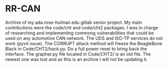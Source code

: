 # RR-CAN
Archive of my ada.rose-hulman.edu gitlab senior project.
My main contributions were the code/cht and code/cht2 packages.
I was in charge of researching and implementing commong vulnerabilities that could be used on any automotive CAN network.
The UDS and ISO-TP services do not work (pyvit issue).
The CORRUPT attack method will freeze the BeagleBone Black in Code/CHT2/hack.py. Do a full power reset to bring back the interface.
The grapher.py file located in Code/CHT2/ is an old file. The newest one was lost and as this is an archive I will not be updating it.
